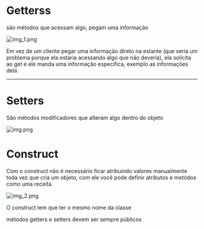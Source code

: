# Getterss 
são métodos que acessam algo, pegam uma informação

![img_1.png](img_1.png)

Em vez de um cliente pegar uma informação direto na estante
(que seria um problema porque ela estaria acessando algo que não deveria),
ela solicita ao get e ele manda uma informação específica, exemplo as informações dela

-----------------------------------------------------------------------------------------

# Setters
São métodos modificadores que alteram algo dentro do objeto

![img.png](img.png)

# Construct
Com o construct não é necessário ficar atribuindo valores manualmente toda vez que
cria um objeto, com ele você pode definir atributos e metódos como uma receita.

![img_2.png](img_2.png)

O construct tem que ter o mesmo nome da classe


métodos getters e setters devem ser sempre públicos